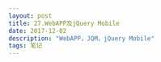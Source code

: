 ```yaml
---
layout: post
title: 27.WebAPP及jQuery Mobile
date: 2017-12-02
description: "WebAPP，JQM，jQuery Mobile"
tags: 笔记   
---
```


### 